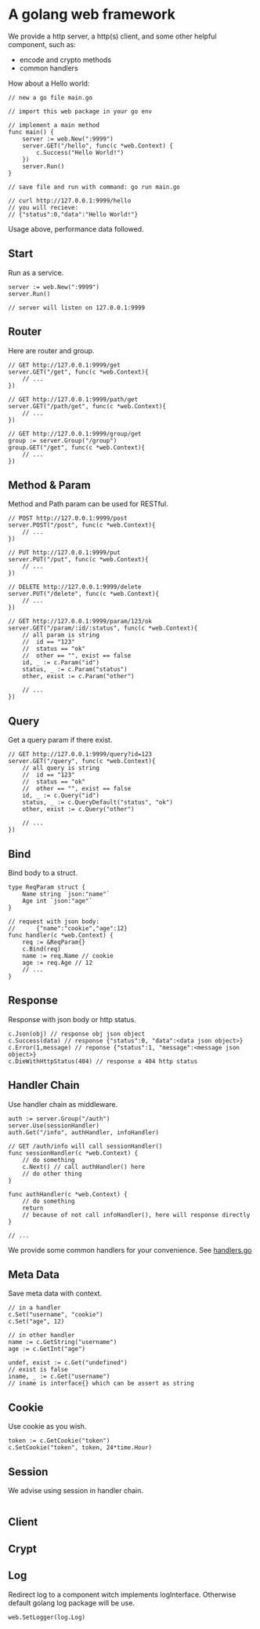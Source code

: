 A golang web framework
====

We provide a http server, a http(s) client, and some other helpful component, such as:

- encode and crypto methods
- common handlers

How about a Hello world:
```
// new a go file main.go

// import this web package in your go env

// implement a main method
func main() {
    server := web.New(":9999")
    server.GET("/hello", func(c *web.Context) {
        c.Success("Hello World!")
    })
    server.Run()
}

// save file and run with command: go run main.go

// curl http://127.0.0.1:9999/hello
// you will recieve:
// {"status":0,"data":"Hello World!"}
```

Usage above, performance data followed.

Start
----

Run as a service.
```
server := web.New(":9999")
server.Run()

// server will listen on 127.0.0.1:9999
```

Router
----

Here are router and group.
```
// GET http://127.0.0.1:9999/get
server.GET("/get", func(c *web.Context){
    // ...
})

// GET http://127.0.0.1:9999/path/get
server.GET("/path/get", func(c *web.Context){
    // ...
})

// GET http://127.0.0.1:9999/group/get
group := server.Group("/group")
group.GET("/get", func(c *web.Context){
    // ...
})

```

Method & Param
----

Method and Path param can be used for RESTful.
```
// POST http://127.0.0.1:9999/post
server.POST("/post", func(c *web.Context){
    // ...
})

// PUT http://127.0.0.1:9999/put
server.PUT("/put", func(c *web.Context){
    // ...
})

// DELETE http://127.0.0.1:9999/delete
server.PUT("/delete", func(c *web.Context){
    // ...
})

// GET http://127.0.0.1:9999/param/123/ok
server.GET("/param/:id/:status", func(c *web.Context){
    // all param is string
    //  id == "123"
    //  status == "ok"
    //  other == "", exist == false
    id, _ := c.Param("id")
    status, _ := c.Param("status")
    other, exist := c.Param("other")

    // ...
})

```

Query
----

Get a query param if there exist.
```
// GET http://127.0.0.1:9999/query?id=123
server.GET("/query", func(c *web.Context){
    // all query is string
    //  id == "123"
    //  status == "ok"
    //  other == "", exist == false
    id, _ := c.Query("id")
    status, _ := c.QueryDefault("status", "ok")
    other, exist := c.Query("other")

    // ...
})
```

Bind
----

Bind body to a struct.
```
type ReqParam struct {
    Name string `json:"name"`
    Age int `json:"age"`
}

// request with json body:
//      {"name":"cookie","age":12}
func handler(c *web.Context) {
    req := &ReqParam{}
    c.Bind(req)
    name := req.Name // cookie
    age := req.Age // 12
    // ...
}
```

Response
----

Response with json body or http status.
```
c.Json(obj) // response obj json object
c.Success(data) // response {"status":0, "data":<data json object>}
c.Error(1,message) // reponse {"status":1, "message":<message json object>}
c.DieWithHttpStatus(404) // response a 404 http status
```

Handler Chain
----

Use handler chain as middleware.
```
auth := server.Group("/auth")
server.Use(sessionHandler)
auth.Get("/info", authHandler, infoHandler)

// GET /auth/info will call sessionHandler()
func sessionHandler(c *web.Context) {
    // do something
    c.Next() // call authHandler() here
    // do other thing
}

func authHandler(c *web.Context) {
    // do something
    return
    // because of not call infoHandler(), here will response directly
}

// ...
```

We provide some common handlers for your convenience. See [handlers.go](handlers.go)

Meta Data
----

Save meta data with context.
```
// in a handler
c.Set("username", "cookie")
c.Set("age", 12)

// in other handler
name := c.GetString("username")
age := c.GetInt("age")

undef, exist := c.Get("undefined")
// exist is false
iname, _ := c.Get("username")
// iname is interface{} which can be assert as string
```

Cookie
----

Use cookie as you wish.
```
token := c.GetCookie("token")
c.SetCookie("token", token, 24*time.Hour)
```

Session
----

We advise using session in handler chain.
```
```

Client
----


Crypt
----

Log
----

Redirect log to a component witch implements logInterface. Otherwise default golang log package will be use.
```
web.SetLogger(log.Log)
```


